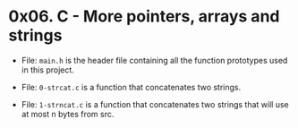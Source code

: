 # 0x06. C - More pointers, arrays and strings

- File: `main.h` is the header file containing all the function prototypes used in this project.

- File: `0-strcat.c` is a function that concatenates two strings.

- File: `1-strncat.c` is a function that concatenates two strings that will use at most n bytes from src.
